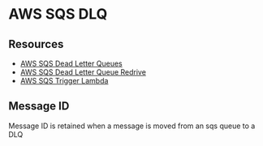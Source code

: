 # AWS SQS DLQ

## Resources

- [AWS SQS Dead Letter Queues](https://docs.aws.amazon.com/AWSSimpleQueueService/latest/SQSDeveloperGuide/sqs-dead-letter-queues.html)
- [AWS SQS Dead Letter Queue Redrive](https://docs.aws.amazon.com/AWSSimpleQueueService/latest/SQSDeveloperGuide/sqs-configure-dead-letter-queue-redrive.html)
- [AWS SQS Trigger Lambda](https://docs.aws.amazon.com/AWSSimpleQueueService/latest/SQSDeveloperGuide/sqs-configure-lambda-function-trigger.html)

## Message ID

Message ID is retained when a message is moved from an sqs queue to a DLQ
